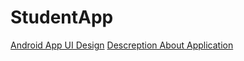 # StudentApp
[Android App UI Design](https://www.figma.com/file/GHDjUCBCw4FGgpZ2XIoWhI/Side-Menu-(Community)?node-id=0%3A1)
[Descreption About Application](https://docs.google.com/document/d/1Ps99zsCq3rlZmr5Z6zLPocAa4h2nD6ZuN4hdgee-7LI/edit?usp=sharing)
